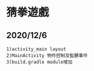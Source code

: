 # 猜拳遊戲

## 2020/12/6
    1)activity_main layout
    2)MainActivity 物件控制及監聽事件
    3)build.gradle module增加
